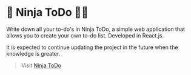 # 📝 Ninja ToDo 🐱‍👤
Write down all your to-do's in Ninja ToDo, a simple web application that allows you to create your own to-do list. Developed in React.js.

It is expected to continue updating the project in the future when the knowledge is greater.

>Visit [Ninja ToDo](https://ninja-to-do-8f246.web.app/ "Ninja ToDo")
